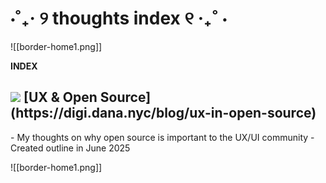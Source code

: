 # ⋅˚₊‧ ୨ thoughts index ୧ ‧₊˚ ⋅

![[border-home1.png]]

**INDEX**
<h2 className="font-semibold flex items-center space-x-2">
	<img src="/_r/-/images/writing.png"/>
	 [UX & Open Source](https://digi.dana.nyc/blog/ux-in-open-source)
</h2>
- My thoughts on why open source is important to the UX/UI community
- Created outline in June 2025

![[border-home1.png]]